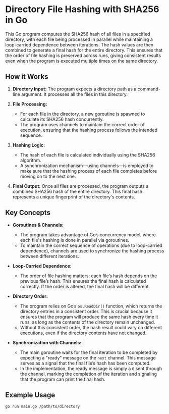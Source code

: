 # Directory File Hashing with SHA256 in Go

This Go program computes the SHA256 hash of all files in a specified directory,
with each file being processed in parallel while maintaining a loop-carried
dependence between iterations. The hash values are then combined to generate a 
final hash for the entire directory. This ensures that the order of file hashing 
is preserved across runs, giving consistent results even when the program is 
executed multiple times on the same directory.

## How it Works

1. **Directory Input:** The program expects a directory path as a command-line
   argument. It processes all the files in this directory.
   
2. **File Processing:**
   - For each file in the directory, a new goroutine is spawned to calculate 
     its SHA256 hash concurrently. 
   - The program uses channels to maintain the correct order of execution, ensuring 
     that the hashing process follows the intended sequence.
   
3. **Hashing Logic:** 
   - The hash of each file is calculated individually using the SHA256 algorithm.
   - A synchronization mechanism—using channels—is employed to make sure that
     the hashing process of each file completes before moving on to the next one.
   
4. **Final Output:** Once all files are processed, the program outputs a combined 
   SHA256 hash of the entire directory. This final hash represents a unique 
   fingerprint of the directory's contents.

## Key Concepts

- **Goroutines & Channels:** 
   - The program takes advantage of Go’s concurrency model, where each file's 
     hashing is done in parallel via goroutines. 
   - To maintain the correct sequence of operations (due to loop-carried 
     dependence), channels are used to synchronize the hashing process between 
     different iterations.
  
- **Loop-Carried Dependence:**
   - The order of file hashing matters: each file’s hash depends on the previous 
     file’s hash. This ensures the final hash is calculated correctly. If the 
     order is altered, the final hash will be different.
   
- **Directory Order:** 
   - The program relies on Go’s `os.ReadDir()` function, which returns the 
     directory entries in a consistent order. This is crucial because it ensures 
     that the program will produce the same hash every time it runs, as long as 
     the contents of the directory remain unchanged.
   - Without this consistent order, the hash result could vary on different 
     executions, even if the directory contents have not changed.

- **Synchronization with Channels:**
   - The main goroutine waits for the final iteration to be completed by 
     expecting a "ready" message on the `next` channel. This message serves 
     as a signal that the final file’s hash has been computed.
   - In the implementation, the ready message is simply a `0` sent through the 
     channel, marking the completion of the iteration and signaling that the 
     program can print the final hash.

## Example Usage

```bash
go run main.go /path/to/directory

